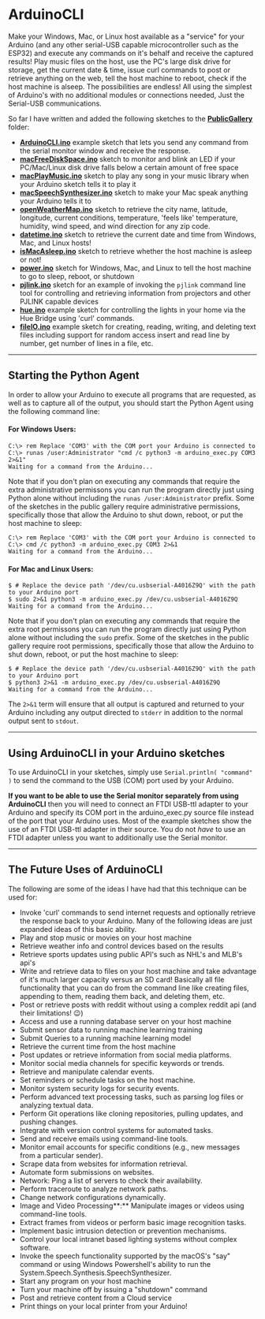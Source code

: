 # ArduinoCLI
Make your Windows, Mac, or Linux host available as a "service" for your Arduino (and any other serial-USB capable microcontroller such as the ESP32) and execute any commands on it's behalf and receive the captured results! Play music files on the host, use the PC's large disk drive for storage, get the current date & time, issue curl commands to post or retrieve anything on the web, tell the host machine to reboot, check if the host machine is alseep. The possibilities are endless! All using the simplest of Arduino's with no additional modules or connections needed, Just the Serial-USB communications.

So far I have written and added the following sketches to the **[PublicGallery](https://github.com/ripred/ArduinoCLI/tree/main/PublicGallery)** folder:

-   **[ArduinoCLI.ino](https://github.com/ripred/ArduinoCLI/blob/main/PublicGallery/arduinoCLI/arduinoCLI.ino)** example sketch that lets you send any command from the serial monitor window and receive the response.
-   **[macFreeDiskSpace.ino](https://github.com/ripred/ArduinoCLI/blob/main/PublicGallery/macFreeDiskSpace/macFreeDiskSpace.ino)** sketch to monitor and blink an LED if your PC/Mac/Linux disk drive falls below a certain amount of free space
-   **[macPlayMusic.ino](https://github.com/ripred/ArduinoCLI/blob/main/PublicGallery/macPlayMusic/macPlayMusic.ino)** sketch to play any song in your music library when your Arduino sketch tells it to play it
-   **[macSpeechSynthesizer.ino](https://github.com/ripred/ArduinoCLI/blob/main/PublicGallery/macSpeechSynthesizer/macSpeechSynthesizer.ino)** sketch to make your Mac speak anything your Arduino tells it to
-   **[openWeatherMap.ino](https://github.com/ripred/ArduinoCLI/blob/main/PublicGallery/openWeatherMap/openWeatherMap.ino)** sketch to retrieve the city name, latitude, longitude, current conditions, temperature, 'feels like' temperature, humidity, wind speed, and wind direction for any zip code.
-   **[datetime.ino](https://github.com/ripred/ArduinoCLI/blob/main/PublicGallery/datetime/datetime.ino)** sketch to retrieve the current date and time from Windows, Mac, and Linux hosts!
-   **[isMacAsleep.ino](https://github.com/ripred/ArduinoCLI/blob/main/PublicGallery/isMacAsleep/isMacAsleep.ino)** sketch to retrieve whether the host machine is asleep or not!
-   **[power.ino](https://github.com/ripred/ArduinoCLI/blob/main/PublicGallery/power/power.ino)** sketch for Windows, Mac, and Linux to tell the host machine to go to sleep, reboot, or shutdown
-   **[pjlink.ino](https://github.com/ripred/ArduinoCLI/blob/main/PublicGallery/pjlink/pjlink.ino)** sketch for an example of invoking the `pjlink` command line tool for controlling and retrieving information from projectors and other PJLINK capable devices
-   **[hue.ino](https://github.com/ripred/ArduinoCLI/blob/main/PublicGallery/hue/hue.ino)** example sketch for controlling the lights in your home via the Hue Bridge using 'curl' commands.
-   **[fileIO.ino](https://github.com/ripred/ArduinoCLI/blob/main/PublicGallery/fileIO/fileIO.ino)** example sketch for creating, reading, writing, and deleting text files including support for random access insert and read line by number, get number of lines in a file, etc.

<!-- &#160; -->
___
## Starting the Python Agent

In order to allow your Arduino to execute all programs that are requested, as well as to capture all of the output, you should start the Python Agent using the following command line:

#### For Windows Users:
```
C:\> rem Replace 'COM3' with the COM port your Arduino is connected to
C:\> runas /user:Administrator "cmd /c python3 -m arduino_exec.py COM3 2>&1"
Waiting for a command from the Arduino...
```

Note that if you don't plan on executing any commands that require the extra administrative permissons you can run the program directly just using Python alone without including the `runas /user:Administrator` prefix. Some of the sketches in the public gallery require administrative permissions, specifically those that allow the Arduino to shut down, reboot, or put the host machine to sleep:

```
C:\> rem Replace 'COM3' with the COM port your Arduino is connected to
C:\> cmd /c python3 -m arduino_exec.py COM3 2>&1
Waiting for a command from the Arduino...
```

#### For Mac and Linux Users:
```
$ # Replace the device path '/dev/cu.usbserial-A4016Z9Q' with the path to your Arduino port
$ sudo 2>&1 python3 -m arduino_exec.py /dev/cu.usbserial-A4016Z9Q
Waiting for a command from the Arduino...
```

Note that if you don't plan on executing any commands that require the extra root permissons you can run the program directly just using Python alone without including the `sudo` prefix. Some of the sketches in the public gallery require root permissions, specifically those that allow the Arduino to shut down, reboot, or put the host machine to sleep:

```
$ # Replace the device path '/dev/cu.usbserial-A4016Z9Q' with the path to your Arduino port
$ python3 2>&1 -m arduino_exec.py /dev/cu.usbserial-A4016Z9Q
Waiting for a command from the Arduino...
```

The `2>&1` term will ensure that all output is captured and returned to your Arduino including any output directed to `stderr` in addition to the normal output sent to `stdout`.

<!-- &#160; -->
___
## Using ArduinoCLI in your Arduino sketches

To use ArduinoCLI in your sketches, simply use `Serial.println( "command" )` to send the command to the USB (COM) port used by your Arduino.

**If you want to be able to use the Serial monitor separately from using ArduinoCLI** then you will need to connect an FTDI USB-ttl adapter to your Arduino and specify its COM port in the arduino_exec.py source file instead of the port that your Arduino uses. Most of the example sketches show the use of an FTDI USB-ttl adapter in their source. You do not *have* to use an FTDI adapter unless you want to additionally use the Serial monitor.

<!-- &#160; -->
___
## The Future Uses of ArduinoCLI

The following are some of the ideas I have had that this technique can be used for:

* Invoke 'curl' commands to send internet requests and optionally retrieve the response back to your Arduino. Many of the following ideas are just expanded ideas of this basic ability.
* Play and stop music or movies on your host machine
* Retrieve weather info and control devices based on the results
* Retrieve sports updates using public API's such as NHL's and MLB's api's
* Write and retrieve data to files on your host machine and take advantage of it's much larger capacity versus an SD card! Basically all file functionality that you can do from the command line like creating files, appending to them, reading them back, and deleting them, etc.
* Post or retrieve posts with reddit without using a complex reddit api (and their limitations! 😉)
* Access and use a running database server on your host machine
* Submit sensor data to running machine learning training
* Submit Queries to a running machine learning model
* Retrieve the current time from the host machine
* Post updates or retrieve information from social media platforms.
* Monitor social media channels for specific keywords or trends.
* Retrieve and manipulate calendar events.
* Set reminders or schedule tasks on the host machine.
* Monitor system security logs for security events.
* Perform advanced text processing tasks, such as parsing log files or analyzing textual data.
* Perform Git operations like cloning repositories, pulling updates, and pushing changes.
* Integrate with version control systems for automated tasks.
* Send and receive emails using command-line tools.
* Monitor email accounts for specific conditions (e.g., new messages from a particular sender).
* Scrape data from websites for information retrieval.
* Automate form submissions on websites.
* Network: Ping a list of servers to check their availability.
* Perform traceroute to analyze network paths.
* Change network configurations dynamically.
* Image and Video Processing\*\*:\*\* Manipulate images or videos using command-line tools.
* Extract frames from videos or perform basic image recognition tasks.
* Implement basic intrusion detection or prevention mechanisms.
* Control your local intranet based lighting systems without complex software.
* Invoke the speech functionality supported by the macOS's "say" command or using Windows Powershell's ability to run the System.Speech.Synthesis.SpeechSynthesizer.
* Start any program on your host machine
* Turn your machine off by issuing a "shutdown" command
* Post and retrieve content from a Cloud service
* Print things on your local printer from your Arduino!

